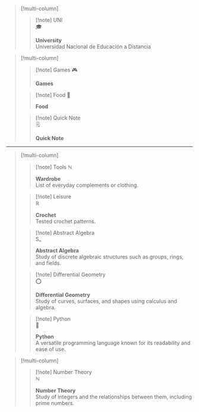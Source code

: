 
> [!multi-column]
>
> > [!note] UNI  
>> 🎓
>>  
>> **University**  
>> Universidad Nacional de Educación a Distancia
>

> [!multi-column]
>
>> [!note] Games
>> 🎮
>> 
>> **Games**  
>> 
>
>> [!note] Food 
>> 🍴  
>> 
>> **Food** 
>> 
>
>> [!note] Quick Note  
>> 🗒  
>> 
>> **Quick Note**  
>> 

___

> [!multi-column]
>
>> [!note]  Tools 
>> ℕ  
>>  
>> **Wardrobe**  
>> List of everyday complements or clothing.
>
>> [!note] Leisure  
>> ℝ  
>>  
>> **Crochet**  
>> Tested crochet patterns.
>
>> [!note] Abstract Algebra  
>> Sₙ  
>>  
>> **Abstract Algebra**  
>> Study of discrete algebraic structures such as groups, rings, and fields.
>
>> [!note] Differential Geometry  
>> ⭕  
>>  
>> **Differential Geometry**  
>> Study of curves, surfaces, and shapes using calculus and algebra.
>
>> [!note] Python  
>> 🐍  
>>  
>> **Python**  
>> A versatile programming language known for its readability and ease of use.
>

> [!multi-column]
>> [!note] Number Theory  
>> ℕ  
>>  
>> **Number Theory**  
>> Study of integers and the relationships between them, including prime numbers.
